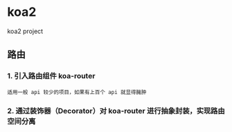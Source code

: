 # koa2
koa2 project

## 路由
### 1. 引入路由组件 koa-router
    适用一般 api 较少的项目，如果有上百个 api 就显得臃肿
### 2. 通过装饰器（Decorator）对 koa-router 进行抽象封装，实现路由空间分离
